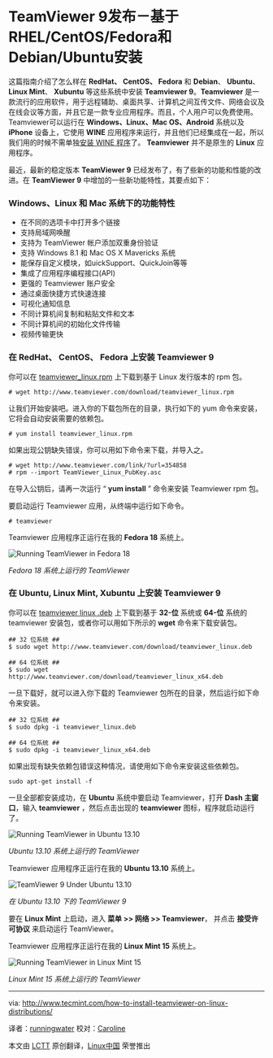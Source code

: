TeamViewer 9发布－基于RHEL/CentOS/Fedora和Debian/Ubuntu安装
================================================================================
这篇指南介绍了怎么样在 **RedHat、 CentOS、 Fedora** 和 **Debian**、 **Ubuntu**、 **Linux Mint**、 **Xubuntu** 等这些系统中安装 **Teamviewer 9**。**Teamviewer** 是一款流行的应用软件，用于远程辅助、桌面共享、计算机之间互传文件、网络会议及在线会议等方面，并且它是一款专业应用程序。而且，个人用户可以免费使用。Teamviewer可以运行在 **Windows、Linux、Mac OS、Android** 系统以及 **iPhone** 设备上，它使用 **WINE** 应用程序来运行，并且他们已经集成在一起，所以我们用的时候不需单独[安装 WINE 程序][1]了。 **Teamviewer** 并不是原生的 **Linux** 应用程序。

最近，最新的稳定版本 **TeamViewer 9** 已经发布了，有了些新的功能和性能的改进。在 **TeamViewer 9** 中增加的一些新功能特性，其要点如下：

### Windows、Linux 和 Mac 系统下的功能特性 ###

- 在不同的选项卡中打开多个链接
- 支持局域网唤醒
- 支持为 TeamViewer 帐户添加双重身份验证
- 支持 Windows 8.1 和 Mac OS X Mavericks 系统
- 能保存自定义模块，如uickSupport、QuickJoin等等
- 集成了应用程序编程接口(API) 
- 更强的 Teamviewer 账户安全
- 通过桌面快捷方式快速连接
- 可视化通知信息
- 不同计算机间复制和粘贴文件和文本
- 不同计算机间的初始化文件传输
- 视频传输更快

### 在 RedHat、 CentOS、 Fedora 上安装 Teamviewer 9 ###

你可以在 [teamviewer_linux.rpm][2] 上下载到基于 Linux 发行版本的 rpm 包。

    # wget http://www.teamviewer.com/download/teamviewer_linux.rpm 

让我们开始安装吧。进入你的下载包所在的目录，执行如下的 yum 命令来安装，它将会自动安装需要的依赖包。

    
    # yum install teamviewer_linux.rpm

如果出现公钥缺失错误，你可以用如下命令来下载，并导入之。

    # wget http://www.teamviewer.com/link/?url=354858
    # rpm --import TeamViewer_Linux_PubKey.asc

在导入公钥后，请再一次运行 “ **yum install** ” 命令来安装 Teamviewer rpm 包。

要启动运行 Teamviewer 应用，从终端中运行如下命令。

    # teamviewer

Teamviewer 应用程序正运行在我的 **Fedora 18** 系统上。

![Running TeamViewer in Fedora 18](http://www.tecmint.com/wp-content/uploads/2013/02/f-t3.jpg)

*Fedora 18 系统上运行的 TeamViewer*

### 在 Ubuntu, Linux Mint, Xubuntu 上安装 Teamviewer 9 ###

你可以在 [teamviewer linux .deb][3] 上下载到基于 **32-位** 系统或 **64-位** 系统的 teamviewer 安装包，或者你可以用如下所示的 **wget** 命令来下载安装包。

    ## 32 位系统 ##
    $ sudo wget http://www.teamviewer.com/download/teamviewer_linux.deb

    ## 64 位系统 ##
    $ sudo wget http://www.teamviewer.com/download/teamviewer_linux_x64.deb

一旦下载好，就可以进入你下载的 Teamviewer 包所在的目录，然后运行如下命令来安装。

    ## 32 位系统 ##
    $ sudo dpkg -i teamviewer_linux.deb

    ## 64 位系统 ##
    $ sudo dpkg -i teamviewer_linux_x64.deb

如果出现有缺失依赖包错误这种情况，请使用如下命令来安装这些依赖包。

    sudo apt-get install -f

一旦全部都安装成功，在 **Ubuntu** 系统中要启动 Teamviewer，打开 **Dash 主窗口**，输入 **teamviewer** ，然后点击出现的 **teamviewer** 图标，程序就启动运行了。

![Running TeamViewer in Ubuntu 13.10](http://www.tecmint.com/wp-content/uploads/2013/02/u-t1.png)

*Ubuntu 13.10 系统上运行的 TeamViewer*

Teamviewer 应用程序正运行在我的 **Ubuntu 13.10** 系统上。

![TeamViewer 9 Under Ubuntu 13.10](http://www.tecmint.com/wp-content/uploads/2013/02/u-t2.jpg)

*在 Ubuntu 13.10 下的 TeamViewer 9*

要在 **Linux Mint** 上启动，进入 **菜单 >> 网络 >> Teamviewer**， 并点击 **接受许可协议** 来启动运行 TeamViewer。

Teamviewer 应用程序正运行在我的 **Linux Mint 15** 系统上。

![Running TeamViewer in Linux Mint 15](http://www.tecmint.com/wp-content/uploads/2013/02/m-t5.png)

*Linux Mint 15 系统上运行的 TeamViewer*

--------------------------------------------------------------------------------

via: http://www.tecmint.com/how-to-install-teamviewer-on-linux-distributions/

译者：[runningwater](https://github.com/runningwater) 校对：[Caroline](https://github.com/carolinewuyan)

本文由 [LCTT](https://github.com/LCTT/TranslateProject) 原创翻译，[Linux中国](http://linux.cn/) 荣誉推出

[1]:http://www.tecmint.com/install-wine-in-rhel-centos-and-fedora/
[2]:http://www.teamviewer.com/download/teamviewer_linux.rpm
[3]:http://www.teamviewer.com/hi/download/linux.aspx
